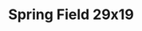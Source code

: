 ---
layout: product
title: "Spring Field 29x19"
price: "2000" 
desc: "Travnate podloge"
img_path: "/assets/img/F401.webp"
brand: "ModelScene"
available: true
special_offer: false
new: false
soon: false
cat: "080000"
subcat: "080300"
subsubcat: "0N/A"
sifra: "F401"
popular: false
spec: false
---